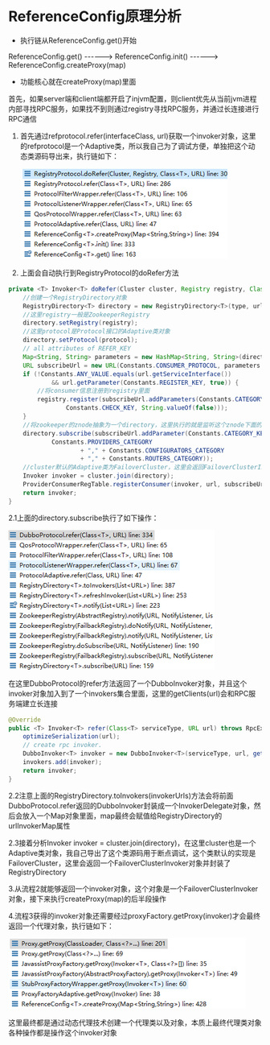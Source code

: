 # ReferenceConfig原理分析

- 执行链从ReferenceConfig.get()开始

ReferenceConfig.get() ------> ReferenceConfig.init() ------> ReferenceConfig.createProxy(map)

- 功能核心就在createProxy(map)里面

首先，如果server端和client端都开启了injvm配置，则client优先从当前jvm进程内部寻找RPC服务，如果找不到则通过registry寻找RPC服务，并通过长连接进行RPC通信

1. 首先通过refprotocol.refer(interfaceClass, url)获取一个invoker对象，这里的refprotocol是一个Adaptive类，所以我自己为了调试方便，单独把这个动态类源码导出来，执行链如下：

   ![avatar](images/ref.PNG)

2. 上面会自动执行到RegistryProtocol的doRefer方法

```java
private <T> Invoker<T> doRefer(Cluster cluster, Registry registry, Class<T> type, URL url) {
    //创建一个RegistryDirectory对象
    RegistryDirectory<T> directory = new RegistryDirectory<T>(type, url);
    //这里registry一般是ZookeeperRegistry
    directory.setRegistry(registry);
    //这里protocol是Protocol接口的Adaptive类对象
    directory.setProtocol(protocol);
    // all attributes of REFER_KEY
    Map<String, String> parameters = new HashMap<String, String>(directory.getUrl().getParameters());
    URL subscribeUrl = new URL(Constants.CONSUMER_PROTOCOL, parameters.remove(Constants.REGISTER_IP_KEY), 0, type.getName(), parameters);
    if (!Constants.ANY_VALUE.equals(url.getServiceInterface())
            && url.getParameter(Constants.REGISTER_KEY, true)) {
        //将consumer信息注册到registry里面
        registry.register(subscribeUrl.addParameters(Constants.CATEGORY_KEY, Constants.CONSUMERS_CATEGORY,
                Constants.CHECK_KEY, String.valueOf(false)));
    }
    //将zookeeper的znode抽象为一个directory，这里执行的就是监听这个znode下面的服务路径变化情况
    directory.subscribe(subscribeUrl.addParameter(Constants.CATEGORY_KEY,
            Constants.PROVIDERS_CATEGORY
                    + "," + Constants.CONFIGURATORS_CATEGORY
                    + "," + Constants.ROUTERS_CATEGORY));
    //cluster默认的Adaptive类为FailoverCluster，这里会返回FailoverClusterInvoker对象并封装了RegistryDirectory
    Invoker invoker = cluster.join(directory);
    ProviderConsumerRegTable.registerConsumer(invoker, url, subscribeUrl, directory);
    return invoker;
}
```

2.1上面的directory.subscribe执行了如下操作：

![avatar](images/doReferSubscrabe.PNG)

在这里DubboProtocol的refer方法返回了一个DubboInvoker对象，并且这个invoker对象加入到了一个invokers集合里面，这里的getClients(url)会和RPC服务端建立长连接

```java
@Override
public <T> Invoker<T> refer(Class<T> serviceType, URL url) throws RpcException {
    optimizeSerialization(url);
    // create rpc invoker.
    DubboInvoker<T> invoker = new DubboInvoker<T>(serviceType, url, getClients(url), invokers);
    invokers.add(invoker);
    return invoker;
}
```

2.2注意上面的RegistryDirectory.toInvokers(invokerUrls)方法会将前面DubboProtocol.refer返回的DubboInvoker封装成一个InvokerDelegate对象，然后会放入一个Map对象里面，map最终会赋值给RegistryDirectory的urlInvokerMap属性

2.3接着分析Invoker invoker = cluster.join(directory)，在这里cluster也是一个Adaptive类对象，我自己导出了这个类源码用于断点调试，这个类默认的实现是FailoverCluster，这里会返回一个FailoverClusterInvoker对象并封装了RegistryDirectory

3.从流程2就能够返回一个invoker对象，这个对象是一个FailoverClusterInvoker对象，接下来执行createProxy(map)的后半段操作

4.流程3获得的invoker对象还需要经过proxyFactory.getProxy(invoker)才会最终返回一个代理对象，执行链如下：

![avatar](images/getProxy.PNG)

这里最终都是通过动态代理技术创建一个代理类以及对象，本质上最终代理类对象各种操作都是操作这个invoker对象